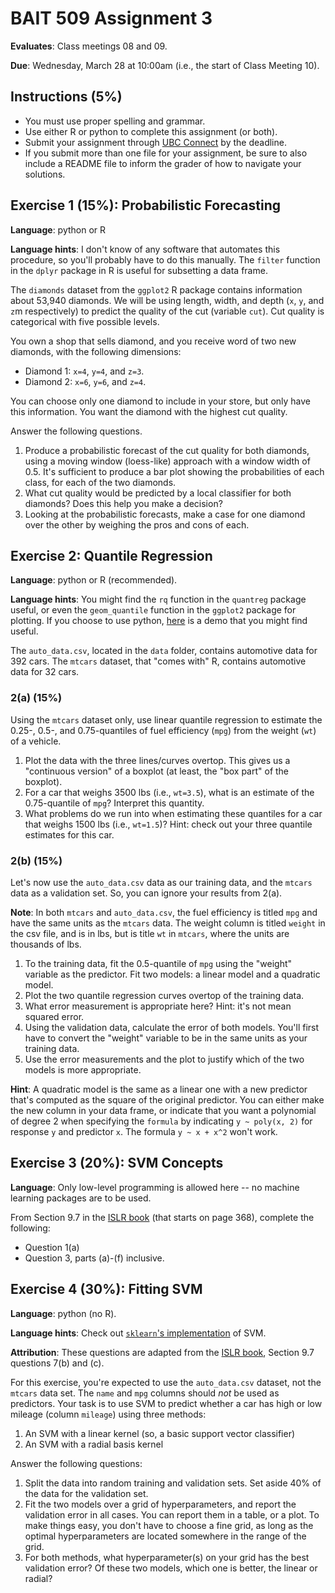# BAIT 509 Assignment 3

__Evaluates__: Class meetings 08 and 09.

__Due__: Wednesday, March 28 at 10:00am (i.e., the start of Class Meeting 10).


## Instructions (5%)

- You must use proper spelling and grammar.
- Use either R or python to complete this assignment (or both). 
- Submit your assignment through [UBC Connect](https://connect.ubc.ca/) by the deadline. 
- If you submit more than one file for your assignment, be sure to also include a README file to inform the grader of how to navigate your solutions.

## Exercise 1 (15%): Probabilistic Forecasting 

__Language__: python or R

__Language hints__: I don't know of any software that automates this procedure, so you'll probably have to do this manually. The `filter` function in the `dplyr` package in R is useful for subsetting a data frame.

The `diamonds` dataset from the `ggplot2` R package contains information about 53,940 diamonds. We will be using length, width, and depth (`x`, `y`, and `z`m respectively) to predict the quality of the cut (variable `cut`). Cut quality is categorical with five possible levels. 

You own a shop that sells diamond, and you receive word of two new diamonds, with the following dimensions: 

- Diamond 1: `x=4`, `y=4`, and `z=3`.
- Diamond 2: `x=6`, `y=6`, and `z=4`.

You can choose only one diamond to include in your store, but only have this information. You want the diamond with the highest cut quality.

Answer the following questions.

1. Produce a probabilistic forecast of the cut quality for both diamonds, using a moving window (loess-like) approach with a window width of 0.5. It's sufficient to produce a bar plot showing the probabilities of each class, for each of the two diamonds. 
2. What cut quality would be predicted by a local classifier for both diamonds? Does this help you make a decision?
3. Looking at the probabilistic forecasts, make a case for one diamond over the other by weighing the pros and cons of each.

## Exercise 2: Quantile Regression

__Language__: python or R (recommended).

__Language hints__: You might find the `rq` function in the `quantreg` package useful, or even the `geom_quantile` function in the `ggplot2` package for plotting. If you choose to use python, [here](http://www.statsmodels.org/dev/examples/notebooks/generated/quantile_regression.html) is a demo that you might find useful.

The `auto_data.csv`, located in the `data` folder, contains automotive data for 392 cars. The `mtcars` dataset, that "comes with" R, contains automotive data for 32 cars.

### 2(a) (15%)

Using the `mtcars` dataset only, use linear quantile regression to estimate the 0.25-, 0.5-, and 0.75-quantiles of fuel efficiency (`mpg`) from the weight (`wt`) of a vehicle. 

1. Plot the data with the three lines/curves overtop. This gives us a "continuous version" of a boxplot (at least, the "box part" of the boxplot).
2. For a car that weighs 3500 lbs (i.e., `wt=3.5`), what is an estimate of the 0.75-quantile of `mpg`? Interpret this quantity.
3. What problems do we run into when estimating these quantiles for a car that weighs 1500 lbs (i.e., `wt=1.5`)? Hint: check out your three quantile estimates for this car.

### 2(b) (15%)

Let's now use the `auto_data.csv` data as our training data, and the `mtcars` data as a validation set. So, you can ignore your results from 2(a). 

__Note__: In both `mtcars` and `auto_data.csv`, the fuel efficiency is titled `mpg` and have the same units as the `mtcars` data. The weight column is titled `weight` in the csv file, and is in lbs, but is title `wt` in `mtcars`, where the units are thousands of lbs.

1. To the training data, fit the 0.5-quantile of `mpg` using the "weight" variable as the predictor. Fit two models: a linear model and a quadratic model.
2. Plot the two quantile regression curves overtop of the training data.
3. What error measurement is appropriate here? Hint: it's not mean squared error. 
4. Using the validation data, calculate the error of both models. You'll first have to convert the "weight" variable to be in the same units as your training data.
5. Use the error measurements and the plot to justify which of the two models is more appropriate.

__Hint__: A quadratic model is the same as a linear one with a new predictor that's computed as the square of the original predictor. You can either make the new column in your data frame, or indicate that you want a polynomial of degree 2 when specifying the `formula` by indicating `y ~ poly(x, 2)` for response `y` and predictor `x`. The formula `y ~ x + x^2` won't work.


## Exercise 3 (20%): SVM Concepts 

__Language__: Only low-level programming is allowed here -- no machine learning packages are to be used.

From Section 9.7 in the [ISLR book](http://www-bcf.usc.edu/~gareth/ISL/) (that starts on page 368), complete the following:

- Question 1(a)
- Question 3, parts (a)-(f) inclusive.

## Exercise 4 (30%): Fitting SVM 

__Language__: python (no R). 

__Language hints__: Check out [`sklearn`'s implementation](http://scikit-learn.org/stable/modules/generated/sklearn.svm.SVC.html) of SVM. 

__Attribution__: These questions are adapted from the [ISLR book](http://www-bcf.usc.edu/~gareth/ISL/), Section 9.7 questions 7(b) and (c).

For this exercise, you're expected to use the `auto_data.csv` dataset, not the `mtcars` data set. The `name` and `mpg` columns should _not_ be used as predictors. Your task is to use SVM to predict whether a car has high or low mileage (column `mileage`) using three methods:

1. An SVM with a linear kernel (so, a basic support vector classifier)
2. An SVM with a radial basis kernel

Answer the following questions:

1. Split the data into random training and validation sets. Set aside 40% of the data for the validation set. 
2. Fit the two models over a grid of hyperparameters, and report the validation error in all cases. You can report them in a table, or a plot. To make things easy, you don't have to choose a fine grid, as long as the optimal hyperparameters are located somewhere in the range of the grid.
3. For both methods, what hyperparameter(s) on your grid has the best validation error? Of these two models, which one is better, the linear or radial?

